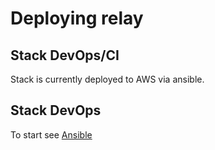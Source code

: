 # Deploying relay

## Stack DevOps/CI
Stack is currently deployed to AWS via ansible.

## Stack DevOps
To start see [Ansible](../ops/ansible/README.md)
